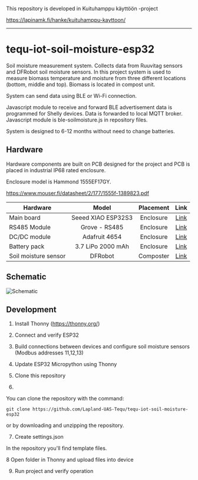 This repository is developed in Kuituhamppu käyttöön -project

https://lapinamk.fi/hanke/kuituhamppu-kayttoon/

------------------------------------------------------------------------------------

# tequ-iot-soil-moisture-esp32
Soil moisture measurement system. Collects data from Ruuvitag sensors and DFRobot soil moisture sensors. In this project system is used to measure biomass temperature and moisture from three different locations (bottom, middle and top). Biomass is located in compost unit. 

System can send data using BLE or Wi-Fi connection.

Javascript module to receive and forward BLE advertisement data is programmed for Shelly devices. Data is forwarded to local MQTT broker. Javascript module is ble-soilmoisture.js in repository files.

System is designed to 6-12 months without need to change batteries.

## Hardware
Hardware components are built on PCB designed for the project and PCB is placed in industrial IP68 rated enclosure. 

Enclosure model is Hammond 1555EF17GY. 

https://www.mouser.fi/datasheet/2/177/1555f-1389823.pdf


| Hardware               | Model         | Placement       | Link          |
| -------------          |:-------------:| :-------------: | :-------------:|
| Main board             | Seeed XIAO ESP32S3 |  Enclosure     | <a href="https://docs.sixfab.com/docs/sixfab-pico-lte-introduction">Link</a>|
| RS485 Module           | Grove - RS485     |  Enclosure  | <a href="https://wiki.seeedstudio.com/Grove-RS485">Link</a>|
| DC/DC module           | Adafruit 4654     |  Enclosure     | <a href="https://www.adafruit.com/product/4654">Link</a>|
| Battery pack           | 3.7 LiPo 2000 mAh        | Enclosure   | <a href="https://www.suomenakut.fi/akut-ja-paristot/li-polymer-akku-3-7v-2000mah-lp674261-cl-mitat61mm-x-42mm-x-6-1mm/p/100263116540011">Link</a>|
| Soil moisture sensor   | DFRobot       | Composter | <a href="https://wiki.dfrobot.com/RS485_Soil_Sensor_Temperature_Humidity_SKU_SEN0600">Link</a>|


## Schematic

![Schematic](/electrocat.png)




## Development

1. Install Thonny (https://thonny.org/)

3. Connect and verify ESP32
   
4. Build connections between devices and configure soil moisture sensors (Modbus addresses 11,12,13)
  
5. Update ESP32 Micropython using Thonny

6. Clone this repository
7. 
You can clone the repository with the command:
```
git clone https://github.com/Lapland-UAS-Tequ/tequ-iot-soil-moisture-esp32
```
or by downloading and unzipping the repository.

7. Create settings.json
   
In the repository you'll find template files. 

8 Open folder in Thonny and upload files into device
 
9. Run project and verify operation
